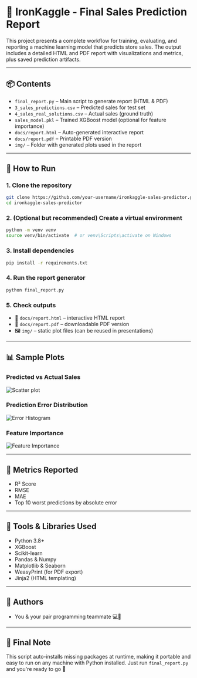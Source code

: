 # 🧠 IronKaggle - Final Sales Prediction Report

This project presents a complete workflow for training, evaluating, and reporting a machine learning model that predicts store sales. The output includes a detailed HTML and PDF report with visualizations and metrics, plus saved prediction artifacts.

---

## 📦 Contents

- `final_report.py` – Main script to generate report (HTML & PDF)  
- `3_sales_predictions.csv` – Predicted sales for test set  
- `4_sales_real_solutions.csv` – Actual sales (ground truth)  
- `sales_model.pkl` – Trained XGBoost model (optional for feature importance)  
- `docs/report.html` – Auto-generated interactive report  
- `docs/report.pdf` – Printable PDF version  
- `img/` – Folder with generated plots used in the report  

---

## 🚀 How to Run

### 1. Clone the repository

```bash
git clone https://github.com/your-username/ironkaggle-sales-predictor.git
cd ironkaggle-sales-predictor
```

### 2. (Optional but recommended) Create a virtual environment

```bash
python -m venv venv
source venv/bin/activate  # or venv\Scripts\activate on Windows
```

### 3. Install dependencies

```bash
pip install -r requirements.txt
```

### 4. Run the report generator

```bash
python final_report.py
```

### 5. Check outputs

- 📄 `docs/report.html` – interactive HTML report  
- 📑 `docs/report.pdf` – downloadable PDF version  
- 🖼️ `img/` – static plot files (can be reused in presentations)  

---

## 📊 Sample Plots

### Predicted vs Actual Sales  
![Scatter plot](img/scatter_real_vs_pred.png)

### Prediction Error Distribution  
![Error Histogram](img/histogram_error.png)

### Feature Importance  
![Feature Importance](img/feature_importance.png)

---

## 🧪 Metrics Reported

- R² Score  
- RMSE  
- MAE  
- Top 10 worst predictions by absolute error  

---

## 🧠 Tools & Libraries Used

- Python 3.8+  
- XGBoost  
- Scikit-learn  
- Pandas & Numpy  
- Matplotlib & Seaborn  
- WeasyPrint (for PDF export)  
- Jinja2 (HTML templating)  

---

## 👥 Authors

- You & your pair programming teammate 💻🤝  

---

## 🏁 Final Note

This script auto-installs missing packages at runtime, making it portable and easy to run on any machine with Python installed. Just run `final_report.py` and you're ready to go 🚀
